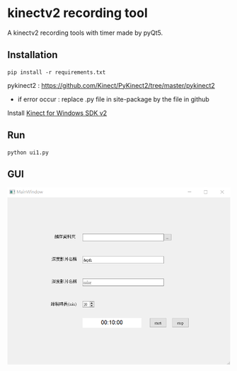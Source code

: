 # kinectv2 recording tool

A kinectv2 recording tools with timer made by pyQt5.

## Installation

```Shell
pip install -r requirements.txt
```

pykinect2 :  https://github.com/Kinect/PyKinect2/tree/master/pykinect2

* if error occur : replace .py file in site-package by the file in github

Install [Kinect for Windows SDK v2](http://aka.ms/k4wv2sdk)

## Run

```Shell
python ui1.py
```

## GUI

![gui](data/gui.png)
